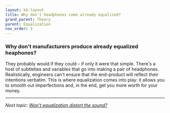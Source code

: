 ```yaml
---
layout: kb-layout
title: Why don't headphones come already equalized?
grand_parent: Theory
parent: Equalization
nav_order: 3
---
```


### Why don't manufacturers produce already equalized heaphones?

They probably would if they could – if only it were that simple. There's a host of subtleties and variables that go into making a pair of headphones. Realistically, engineers can't ensure that the end-product will reflect their intentions verbatim. This is where equalization comes into play: it allows you to smooth out imperfections and, in the end, get you more worth for your money.

---

*Next topic: [Won't equalization distort the sound?](https://komunikacjatechnicznavistula.github.io/kacper-bojakowski/theory/Equalization/will-distort/)*
